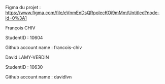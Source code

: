 Figma du projet : https://www.figma.com/file/eVnmEnDsQRpoIecKOi9mMm/Untitled?node-id=0%3A1

François CHIV 

StudentID : 10604

Github account name : francois-chiv

David LAMY-VERDIN

StudentID : 10630

Github account name : davidlvn

